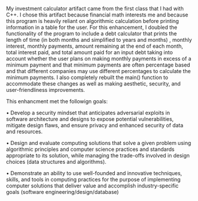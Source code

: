 My investment calculator artifact came from the first class that I had with C++. I chose this artifact because financial math interests me and because this program is heavily reliant on algorithmic calculation before printing information in a table for the user. For this enhancement, I doubled the functionality of the program to include a debt calculator that prints the length of time (in both months and simplified to years and months) , monthly interest, monthly payments, amount remaining at the end of each month, total interest paid, and total amount paid for an input debt taking into account whether the user plans on making monthly payments in excess of a minimum payment and that minimum payments are often percentage based and that different companies may use different percentages to calculate the minimum payments. I also completely rebuilt the main() function to accommodate these changes as well as making aesthetic, security, and user-friendliness improvements.

This enhancment met the followign goals:

•	Develop a security mindset that anticipates adversarial exploits in software architecture and designs to expose potential vulnerabilities, mitigate design flaws, and ensure privacy and enhanced security of data and resources.

•	Design and evaluate computing solutions that solve a given problem using algorithmic principles and computer science practices and standards appropriate to its solution, while managing the trade-offs involved in design choices (data structures and algorithms).

•	Demonstrate an ability to use well-founded and innovative techniques, skills, and tools in computing practices for the purpose of implementing computer solutions that deliver value and accomplish industry-specific goals (software engineering/design/database)
